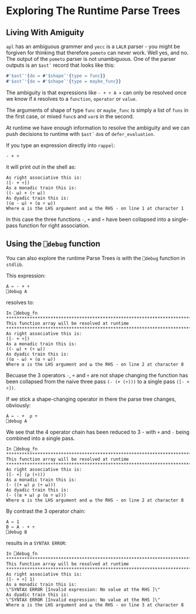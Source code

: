 # Exploring The Runtime Parse Trees

## Living With Amiguity

`apl` has an ambiguous grammer and `yecc` is a `LALR` parser - you might be forgiven for thinking that therefore `pometo` can never work. Well yes, and no. The output of the `pometo` parser is not unambiguous. One of the parser outputs is an `$ast¯` record that looks like this:

```erlang
#'$ast¯'{do = #'$shape¯'{type = func}}
#'$ast¯'{do = #'$shape¯'{type = maybe_func}}
```

The ambiguity is that expressions like `- + ÷ A ×` can only be resolved once we know if `A` resolves to a `function`, `operator` or `value`.

The arguments of shape of type `func` or `maybe_func` is simply a list of `funs` in the first case, or mixed `func`s and `var`s in the second.

At runtime we have enough information to resolve the ambiguity and we can push decisions to runtime with `$ast¯` `do`s of `defer_evaluation`.

If you type an expression directly into `rappel`:

```pometo
- + ÷
```

it will print out in the shell as:

```pometo_results
As right associative this is:
([- + ÷])
As a monadic train this is:
((- ⍵) + (÷ ⍵))
As dyadic train this is:
((⍺ - ⍵) + (⍺ ÷ ⍵))
Where ⍺ is the LHS argument and ⍵ the RHS - on line 1 at character 1

```

In this case the three functions `-`, `+` and `÷` have been collapsed into a single-pass function for right association.


## Using the `⎕debug` function


You can also explore the runtime Parse Trees is with the `⎕debug` function in `stdlib`.

This expression:

```pometo
A ← - + ÷
⎕debug A
```

resolves to:

```pometo_results
In ⎕debug_fn
*******************************************************************************
This function array will be resolved at runtime
*******************************************************************************
As right associative this is:
([- + ÷])
As a monadic train this is:
((- ⍵) + (÷ ⍵))
As dyadic train this is:
((⍺ - ⍵) + (⍺ ÷ ⍵))
Where ⍺ is the LHS argument and ⍵ the RHS - on line 2 at character 8

```

Becuase the 3 operators `-`, `+` and `÷` are not shape changing the function has been collapsed from the naive three pass `(- (+ (÷)))` to a single pass `([- + ÷])`.

If we stick a shape-changing operator in there the parse tree changes, obviously:

```pometo
A ← - +  ⍴ ÷
⎕debug A
```

We see that the 4 operator chain has been reduced to 3 - with `+` and `-` being combined into a single pass.

```pometo_results
In ⎕debug_fn
*******************************************************************************
This function array will be resolved at runtime
*******************************************************************************
As right associative this is:
([- +] (⍴ (÷)))
As a monadic train this is:
(- ((+ ⍵) ⍴ (÷ ⍵)))
As dyadic train this is:
(- ((⍺ + ⍵) ⍴ (⍺ ÷ ⍵)))
Where ⍺ is the LHS argument and ⍵ the RHS - on line 2 at character 8

```

By contrast the 3 operator chain:
```pometo
A ← 1
B ← A - + ÷
⎕debug B
```

results in a `SYNTAX ERROR`:

```pometo_results
In ⎕debug_fn
*******************************************************************************
This function array will be resolved at runtime
*******************************************************************************
As right associative this is:
([- + ÷] 1)
As a monadic train this is:
\"SYNTAX ERROR [Invalid expression: No value at the RHS ]\"
As dyadic train this is:
\"SYNTAX ERROR [Invalid expression: No value at the RHS ]\"
Where ⍺ is the LHS argument and ⍵ the RHS - on line 3 at character 8

```

